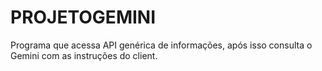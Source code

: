 # PROJETOGEMINI
Programa que acessa API genérica de informações, após isso consulta o Gemini com as instruções do client.
